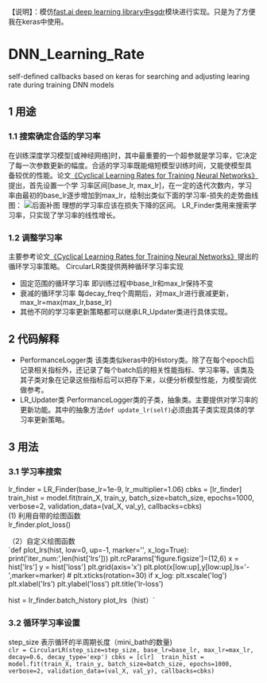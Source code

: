 【说明】：模仿[fast.ai deep learning library中sgdr](https://github.com/fastai/fastai/blob/master/old/fastai/sgdr.py)模块进行实现。只是为了方便我在keras中使用。
# DNN_Learning_Rate
self-defined callbacks based on keras for searching and adjusting learing rate during training DNN models  

## 1 用途
### 1.1 搜索确定合适的学习率
在训练深度学习模型[或神经网络]时，其中最重要的一个超参就是学习率，它决定了每一次参数更新的幅度。合适的学习率既能缩短模型训练时间，又能使模型具
备较优的性能。论文[《Cyclical Learning Rates for Training Neural Networks》](https://arxiv.org/pdf/1506.01186.pdf)提出，首先设置一个学
习率区间[base_lr, max_lr]，在一定的迭代次数内，学习率由最初的base_lr逐步增加到max_lr，绘制出类似下面的学习率-损失的走势曲线图：
![后面补图](D:\yuwei\study\lrs_loss.png)
理想的学习率应该在损失下降的区间。
LR_Finder类用来搜索学习率，只实现了学习率的线性增长。

### 1.2 调整学习率
主要参考论文[《Cyclical Learning Rates for Training Neural Networks》](https://arxiv.org/pdf/1506.01186.pdf)提出的循环学习率策略。
CircularLR类提供两种循环学习率实现
* 固定范围的循环学习率
  即训练过程中base_lr和max_lr保持不变
* 衰减的循环学习率
  每decay_freq个周期后，对max_lr进行衰减更新，max_lr=max(max_lr,base_lr)
* 其他不同的学习率更新策略都可以继承LR_Updater类进行具体实现。

## 2 代码解释
* PerformanceLogger类
  该类类似keras中的History类。除了在每个epoch后记录相关指标外，还记录了每个batch后的相关性能指标、学习率等。该类及其子类对象在记录这些指标后可以把存下来，以便分析模型性能，为模型调优做参考。
* LR_Updater类
  PerformanceLogger类的子类，抽象类。主要提供对学习率的更新功能。其中的抽象方法`def update_lr(self)`必须由其子类实现具体的学习率更新策略。

## 3 用法
### 3.1 学习率搜索 
lr_finder = LR_Finder(base_lr=1e-9, lr_multiplier=1.06)
cbks = [lr_finder]
train_hist = model.fit(train_X, train_y, batch_size=batch_size, epochs=1000, verbose=2, validation_data=(val_X, val_y), callbacks=cbks)  
(1) 利用自带的绘图函数  
  lr_finder.plot_loss() 

（2）自定义绘图函数  
`def plot_lrs(hist, low=0, up=-1, marker='', x_log=True):
    print('iter_num:',len(hist['lrs']))
    plt.rcParams['figure.figsize']=(12,6)
    x = hist['lrs']
    y = hist['loss']
    plt.grid(axis='x')
    plt.plot(x[low:up],y[low:up],ls='-',marker=marker)
    # plt.xticks(rotation=30)
    if x_log:
        plt.xscale('log')
    plt.xlabel('lrs')
    plt.ylabel('loss')
    plt.title('lr-loss')
    
 hist = lr_finder.batch_history
 plot_lrs（hist）` 
 
 ### 3.2 循环学习率设置 
 step_size 表示循环的半周期长度（mini_bath的数量)  
`clr = CircularLR(step_size=step_size, base_lr=base_lr, max_lr=max_lr, decay=0.6, decay_type='exp')
cbks = [clr] 
train_hist = model.fit(train_X, train_y, batch_size=batch_size, epochs=1000, verbose=2, validation_data=(val_X, val_y), callbacks=cbks)`

